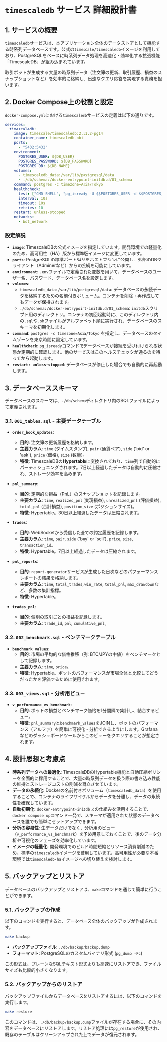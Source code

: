 # `timescaledb` サービス 詳細設計書

## 1. サービスの概要

`timescaledb`サービスは、本アプリケーション全体のデータストアとして機能する時系列データベースです。公式の`timescale/timescaledb`イメージを利用しており、PostgreSQLをベースに時系列データ処理を高速化・効率化する拡張機能「TimescaleDB」が組み込まれています。

取引ボットが生成する大量の時系列データ（注文簿の更新、取引履歴、損益のスナップショットなど）を効率的に格納し、迅速なクエリ応答を実現する責務を担います。

## 2. Docker Compose上の役割と設定

`docker-compose.yml`における`timescaledb`サービスの定義は以下の通りです。

```yaml
services:
  timescaledb:
    image: timescale/timescaledb:2.11.2-pg14
    container_name: timescaledb-obi
    ports:
      - "5432:5432"
    environment:
      POSTGRES_USER: ${DB_USER}
      POSTGRES_PASSWORD: ${DB_PASSWORD}
      POSTGRES_DB: ${DB_NAME}
    volumes:
      - timescaledb_data:/var/lib/postgresql/data
      - ./db/schema:/docker-entrypoint-initdb.d/01_schema
    command: postgres -c timezone=Asia/Tokyo
    healthcheck:
      test: ["CMD-SHELL", "pg_isready -U $$POSTGRES_USER -d $$POSTGRES_DB"]
      interval: 10s
      timeout: 10s
      retries: 10
    restart: unless-stopped
    networks:
      - bot_network
```

### 設定解説

- **`image`**: TimescaleDBの公式イメージを指定しています。開発環境での軽量化のため、高可用性（HA）版から標準版イメージに変更しています。
- **`ports`**: PostgreSQLの標準ポート`5432`をホストマシンに公開し、外部のDBクライアント（Adminerなど）からの接続を可能にしています。
- **`environment`**: `.env`ファイルで定義された変数を用いて、データベースのユーザー名、パスワード、データベース名を設定します。
- **`volumes`**:
    - `timescaledb_data:/var/lib/postgresql/data`: データベースの永続データを格納するための名前付きボリューム。コンテナを削除・再作成してもデータが保持されます。
    - `./db/schema:/docker-entrypoint-initdb.d/01_schema`: `initdb`スクリプト用のディレクトリ。コンテナの初回起動時に、このディレクトリ内の`.sql`や`.sh`ファイルがアルファベット順に実行され、データベースのスキーマを初期化します。
- **`command`**: `postgres -c timezone=Asia/Tokyo` を指定し、データベースのタイムゾーンを東京時間に設定しています。
- **`healthcheck`**: `pg_isready`コマンドでデータベースが接続を受け付けられる状態か定期的に確認します。他のサービスはこのヘルスチェックが通るのを待ってから起動します。
- **`restart: unless-stopped`**: データベースが停止した場合でも自動的に再起動します。

## 3. データベーススキーマ

データベースのスキーマは、`./db/schema`ディレクトリ内のSQLファイルによって定義されます。

### 3.1. `001_tables.sql` - 主要データテーブル

- **`order_book_updates`**:
    - **目的**: 注文簿の更新履歴を格納します。
    - **主要カラム**: `time` (タイムスタンプ), `pair` (通貨ペア), `side` ('bid' or 'ask'), `price` (価格), `size` (数量)。
    - **特徴**: TimescaleDBの**Hypertable**に変換されており、`time`列で自動的にパーティショニングされます。7日以上経過したデータは自動的に圧縮され、ストレージ効率を高めます。

- **`pnl_summary`**:
    - **目的**: 定期的な損益（PnL）のスナップショットを記録します。
    - **主要カラム**: `time`, `realized_pnl` (実現損益), `unrealized_pnl` (評価損益), `total_pnl` (合計損益), `position_size` (ポジションサイズ)。
    - **特徴**: Hypertable。30日以上経過したデータは圧縮されます。

- **`trades`**:
    - **目的**: WebSocketから受信した全ての約定履歴を記録します。
    - **主要カラム**: `time`, `pair`, `side` ('buy' or 'sell'), `price`, `size`, `transaction_id`。
    - **特徴**: Hypertable。7日以上経過したデータは圧縮されます。

- **`pnl_reports`**:
    - **目的**: `report-generator`サービスが生成した日次などのパフォーマンスレポートの結果を格納します。
    - **主要カラム**: `time`, `total_trades`, `win_rate`, `total_pnl`, `max_drawdown`など、多数の集計指標。
    - **特徴**: Hypertable。

- **`trades_pnl`**:
    - **目的**: 個別の取引ごとの損益を記録します。
    - **主要カラム**: `trade_id`, `pnl`, `cumulative_pnl`。

### 3.2. `002_benchmark.sql` - ベンチマークテーブル

- **`benchmark_values`**:
    - **目的**: 市場の平均的な価格推移（例: BTC/JPYの中値）をベンチマークとして記録します。
    - **主要カラム**: `time`, `price`。
    - **特徴**: Hypertable。ボットのパフォーマンスが市場全体と比較してどうだったかを評価するために使用されます。

### 3.3. `003_views.sql` - 分析用ビュー

- **`v_performance_vs_benchmark`**:
    - **目的**: ボットの損益とベンチマーク価格を1分間隔で集計し、結合するビュー。
    - **特徴**: `pnl_summary`と`benchmark_values`をJOINし、ボットのパフォーマンス（アルファ）を簡単に可視化・分析できるようにします。Grafanaなどのダッシュボードツールからこのビューをクエリすることが想定されます。

## 4. 設計思想と考慮点

- **時系列データへの最適化**: TimescaleDBのHypertable機能と自動圧縮ポリシーを全面的に採用することで、大量の時系列データを扱う際の書き込み性能の維持とストレージコストの削減を両立させています。
- **データの永続化**: Dockerの名前付きボリューム（`timescaledb_data`）を使用することで、コンテナのライフサイクルからデータを分離し、データの永続性を確保しています。
- **自動初期化**: `docker-entrypoint-initdb.d`の仕組みを活用することで、`docker compose up`コマンド一発で、スキーマが適用された状態のデータベースを誰でも簡単にセットアップできます。
- **分析の容易性**: 生データだけでなく、分析用のビュー（`v_performance_vs_benchmark`）を予め用意しておくことで、後のデータ分析や可視化のフェーズを効率化しています。
- **イメージの軽量化**: 開発環境でのビルド時間短縮とリソース消費削減のため、標準の`timescaledb`イメージを使用しています。高可用性が必要な本番環境では`timescaledb-ha`イメージへの切り替えを検討します。

## 5. バックアップとリストア

データベースのバックアップとリストアは、`make`コマンドを通じて簡単に行うことができます。

### 5.1. バックアップの作成

以下のコマンドを実行すると、データベース全体のバックアップが作成されます。

```bash
make backup
```

- **バックアップファイル**: `./db/backup/backup.dump`
- **フォーマット**: PostgreSQLのカスタムバイナリ形式 (`pg_dump -Fc`)

この形式は、プレーンなSQLテキスト形式よりも高速にリストアでき、ファイルサイズも比較的小さくなります。

### 5.2. バックアップからのリストア

バックアップファイルからデータベースをリストアするには、以下のコマンドを実行します。

```bash
make restore
```

このコマンドは、`./db/backup/backup.dump`ファイルが存在する場合に、その内容をデータベースにリストアします。リストア処理には`pg_restore`が使用され、既存のテーブルはクリーンアップされた上でデータが復元されます。
